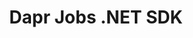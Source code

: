 ﻿---
type: docs
title: "Dapr Jobs .NET SDK"
linkTitle: "Jobs"
weight: 50000
description: Get up and running with Dapr Jobs and the Dapr .NET SDK
---


